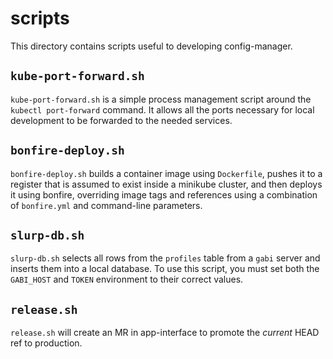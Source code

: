# scripts

This directory contains scripts useful to developing config-manager.

## `kube-port-forward.sh`

`kube-port-forward.sh` is a simple process management script around the `kubectl
port-forward` command. It allows all the ports necessary for local development
to be forwarded to the needed services.

## `bonfire-deploy.sh`

`bonfire-deploy.sh` builds a container image using `Dockerfile`, pushes it to a
register that is assumed to exist inside a minikube cluster, and then deploys it
using bonfire, overriding image tags and references using a combination of
`bonfire.yml` and command-line parameters.

## `slurp-db.sh`

`slurp-db.sh` selects all rows from the `profiles` table from a `gabi` server
and inserts them into a local database. To use this script, you must set both
the `GABI_HOST` and `TOKEN` environment to their correct values.

## `release.sh`

`release.sh` will create an MR in app-interface to promote the *current* HEAD
ref to production.
